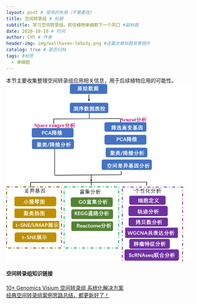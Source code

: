 ```yaml
---
layout: post # 使用的布局（不需要改）
title: 空间转录组 # 标题
subtitle: 学习空间转录组，抓住植物单细胞下一个风口 #副标题
date: 2020-10-10 # 时间
author: CHY # 作者
header-img: img/wallhaven-lm5o3y.png #这篇文章标题背景图片
catalog: true # 是否归档
tags: #标签
  - 单细胞
---
```


本节主要收集整理空间转录组应用相关信息，用于后续植物应用的可能性。<br>
![空间转录组分析内容](https://github.com/chenhongyubio/chenhongyubio.github.io/raw/master/img/空间转录组分析内容.png)





#### 空间转录组知识链接
[10× Genomics Visium 空间转录组 系统化解决方案](https://mp.weixin.qq.com/s/iHJrdAhjg2eDOEWb5Ya_SQ)<br>
[经典空间转录组案例思路总结，都更新好了！](https://mp.weixin.qq.com/s/gg_e7i56dTLRJZ1S_ZFeWQ)<br>